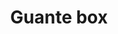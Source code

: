 ---
title: Guante box
date: 
draft: false

# descripcion
description : Dije de plata 925

materials: Plata 925

color: Plateado

dimensions: 1,3cm largo

code: 02-14-0680

type: "Dijes"

categories: []

price: $1.870,00

# Images
# first image will be shown in the product page
images:
  # - image: "images/path_to_image"
  # La ubicacion de las imagenes es imagenes/Dijes/Dijes.Plata/02-14-0680-guante-box
  - image: "./images/dijes/plata/02-14-0680.JPG"
---